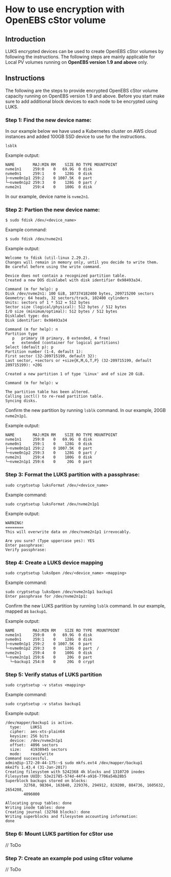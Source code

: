 # How to use encryption with OpenEBS cStor volume

## Introduction

LUKS encrypted devices can be used to create OpenEBS cStor volumes by following the instructions. The following steps are mainly applicable for Local PV volumes running on **OpenEBS version 1.9 and above** only.

## Instructions

The following are the steps to provide encrypted OpenEBS cStor volume capacity running on OpenEBS version 1.9 and above. Before you start make sure to add additional block devices to each node to be encrypted using LUKS.

### Step 1: Find the new device name:
In our example below we have used a Kubernetes cluster on AWS cloud instances and added 100GB SSD device to use for the instructions. 
```
lsblk
```
Example output:
```
NAME        MAJ:MIN RM    SIZE RO TYPE MOUNTPOINT
nvme1n1     259:0    0   69.9G  0 disk
nvme0n1     259:1    0    128G  0 disk
├─nvme0n1p1 259:2    0 1007.5K  0 part
└─nvme0n1p2 259:3    0    128G  0 part /
nvme2n1     259:4    0    100G  0 disk
```
In our example, device name is `nvme2n1`.

### Step 2: Partion the new device name:
```
$ sudo fdisk /dev/<device_name>
```
Example command:
```
$ sudo fdisk /dev/nvme2n1
```
Example output:
```
Welcome to fdisk (util-linux 2.29.2).
Changes will remain in memory only, until you decide to write them.
Be careful before using the write command.

Device does not contain a recognized partition table.
Created a new DOS disklabel with disk identifier 0x98493a34.

Command (m for help): p
Disk /dev/nvme2n1: 100 GiB, 107374182400 bytes, 209715200 sectors
Geometry: 64 heads, 32 sectors/track, 102400 cylinders
Units: sectors of 1 * 512 = 512 bytes
Sector size (logical/physical): 512 bytes / 512 bytes
I/O size (minimum/optimal): 512 bytes / 512 bytes
Disklabel type: dos
Disk identifier: 0x98493a34

Command (m for help): n
Partition type
   p   primary (0 primary, 0 extended, 4 free)
   e   extended (container for logical partitions)
Select (default p): p
Partition number (1-4, default 1):
First sector (32-209715199, default 32):
Last sector, +sectors or +size{K,M,G,T,P} (32-209715199, default 209715199): +20G

Created a new partition 1 of type 'Linux' and of size 20 GiB.

Command (m for help): w

The partition table has been altered.
Calling ioctl() to re-read partition table.
Syncing disks.
```

Confirm the new partition by running `lsblk` command. In our example, 20GB `nvme2n1p1`.

Example output:
```
NAME        MAJ:MIN RM    SIZE RO TYPE MOUNTPOINT
nvme1n1     259:0    0   69.9G  0 disk
nvme0n1     259:1    0    128G  0 disk
├─nvme0n1p1 259:2    0 1007.5K  0 part
└─nvme0n1p2 259:3    0    128G  0 part /
nvme2n1     259:4    0    100G  0 disk
└─nvme2n1p1 259:6    0     20G  0 part
```

### Step 3: Format the LUKS partition with a passphrase:
```
sudo cryptsetup luksFormat /dev/<device_name>
```
Example command:
```
sudo cryptsetup luksFormat /dev/nvme2n1p1
```
Example output:
```
WARNING!
========
This will overwrite data on /dev/nvme2n1p1 irrevocably.

Are you sure? (Type uppercase yes): YES
Enter passphrase:
Verify passphrase:
```

### Step 4: Create a LUKS device mapping
```
sudo cryptsetup luksOpen /dev/<device_name> <mapping>
```
Example command:
```
sudo cryptsetup luksOpen /dev/nvme2n1p1 backup1
Enter passphrase for /dev/nvme2n1p1:
```

Confirm the new LUKS partition by running `lsblk` command. In our example, mapped as `backup1`.

Example output:
```
NAME        MAJ:MIN RM    SIZE RO TYPE  MOUNTPOINT
nvme1n1     259:0    0   69.9G  0 disk
nvme0n1     259:1    0    128G  0 disk
├─nvme0n1p1 259:2    0 1007.5K  0 part
└─nvme0n1p2 259:3    0    128G  0 part  /
nvme2n1     259:4    0    100G  0 disk
└─nvme2n1p1 259:6    0     20G  0 part
  └─backup1 254:0    0     20G  0 crypt
```

### Step 5: Verify status of LUKS partition
```
sudo cryptsetup -v status <mapping>
```
Example command:
```
sudo cryptsetup -v status backup1
```
Example output:
```
/dev/mapper/backup1 is active.
  type:    LUKS1
  cipher:  aes-xts-plain64
  keysize: 256 bits
  device:  /dev/nvme2n1p1
  offset:  4096 sectors
  size:    41938945 sectors
  mode:    read/write
Command successful.
admin@ip-172-20-44-175:~$ sudo mkfs.ext4 /dev/mapper/backup1
mke2fs 1.43.4 (31-Jan-2017)
Creating filesystem with 5242368 4k blocks and 1310720 inodes
Filesystem UUID: 53e21785-574d-44f4-a916-7706a54b28b5
Superblock backups stored on blocks:
        32768, 98304, 163840, 229376, 294912, 819200, 884736, 1605632, 2654208,
        4096000

Allocating group tables: done
Writing inode tables: done
Creating journal (32768 blocks): done
Writing superblocks and filesystem accounting information:
done
```

### Step 6: Mount LUKS partition for cStor use

// ToDo

### Step 7: Create an example pod using cStor volume

// ToDo
